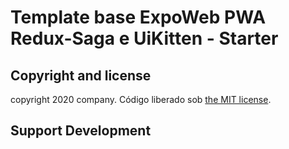 
# Template base ExpoWeb PWA Redux-Saga e UiKitten - Starter

## Copyright and license

copyright 2020 company. Código liberado sob [the MIT license](LICENSE).

## Support Development

